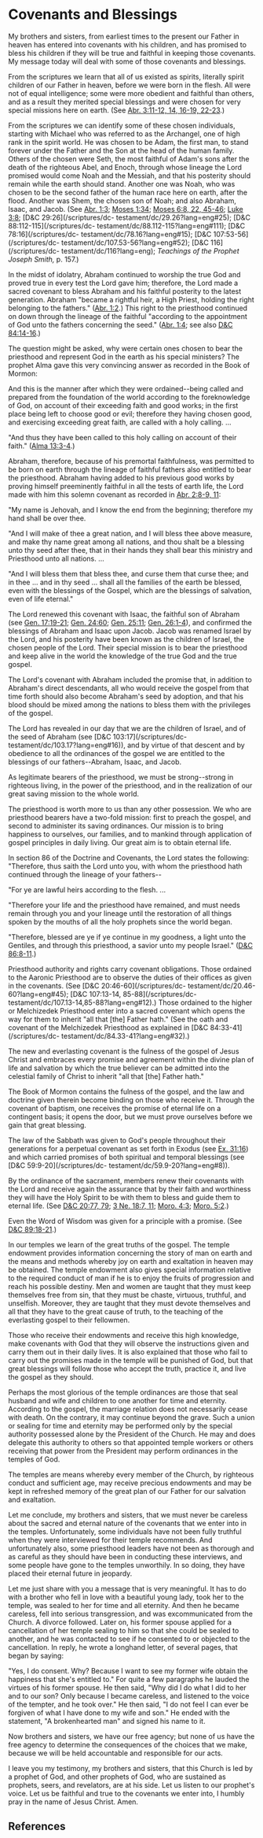 # Covenants and Blessings

My brothers and sisters, from earliest times to the present our Father in
heaven has entered into covenants with his children, and has promised to bless
his children if they will be true and faithful in keeping those covenants. My
message today will deal with some of those covenants and blessings.

From the scriptures we learn that all of us existed as spirits, literally
spirit children of our Father in heaven, before we were born in the flesh. All
were not of equal intelligence; some were more obedient and faithful than
others, and as a result they merited special blessings and were chosen for
very special missions here on earth. (See [Abr. 3:11-12, 14, 16-19,
22-23](/scriptures/pgp/abr/3.11-12,14,16-19,22-23?lang=eng#10).)

From the scriptures we can identify some of these chosen individuals, starting
with Michael who was referred to as the Archangel, one of high rank in the
spirit world. He was chosen to be Adam, the first man, to stand forever under
the Father and the Son at the head of the human family. Others of the chosen
were Seth, the most faithful of Adam's sons after the death of the righteous
Abel, and Enoch, through whose lineage the Lord promised would come Noah and
the Messiah, and that his posterity should remain while the earth should
stand. Another one was Noah, who was chosen to be the second father of the
human race here on earth, after the flood. Another was Shem, the chosen son of
Noah; and also Abraham, Isaac, and Jacob. (See [Abr.
1:3](/scriptures/pgp/abr/1.3?lang=eng#2); [Moses
1:34](/scriptures/pgp/moses/1.34?lang=eng#33); [Moses 6:8, 22,
45-46](/scriptures/pgp/moses/6.8,22,45-46?lang=eng#7); [Luke
3:8](/scriptures/nt/luke/3.8?lang=eng#7); [D&amp;C 29:26](/scriptures/dc-
testament/dc/29.26?lang=eng#25); [D&amp;C 88:112-115](/scriptures/dc-
testament/dc/88.112-115?lang=eng#111); [D&amp;C 78:16](/scriptures/dc-
testament/dc/78.16?lang=eng#15); [D&amp;C 107:53-56](/scriptures/dc-
testament/dc/107.53-56?lang=eng#52); [D&amp;C 116](/scriptures/dc-
testament/dc/116?lang=eng); _Teachings of the Prophet Joseph Smith,_ p. 157.)

In the midst of idolatry, Abraham continued to worship the true God and proved
true in every test the Lord gave him; therefore, the Lord made a sacred
covenant to bless Abraham and his faithful posterity to the latest generation.
Abraham "became a rightful heir, a High Priest, holding the right belonging to
the fathers." ([Abr. 1:2](/scriptures/pgp/abr/1.2?lang=eng#1).) This right to
the priesthood continued on down through the lineage of the faithful
"according to the appointment of God unto the fathers concerning the seed."
([Abr. 1:4](/scriptures/pgp/abr/1.4?lang=eng#3); see also [D&amp;C
84:14-16](/scriptures/dc-testament/dc/84.14-16?lang=eng#13).)

The question might be asked, why were certain ones chosen to bear the
priesthood and represent God in the earth as his special ministers? The
prophet Alma gave this very convincing answer as recorded in the Book of
Mormon:

And this is the manner after which they were ordained--being called and
prepared from the foundation of the world according to the foreknowledge of
God, on account of their exceeding faith and good works; in the first place
being left to choose good or evil; therefore they having chosen good, and
exercising exceeding great faith, are called with a holy calling. ...

"And thus they have been called to this holy calling on account of their
faith." ([Alma 13:3-4](/scriptures/bofm/alma/13.3-4?lang=eng#2).)

Abraham, therefore, because of his premortal faithfulness, was permitted to be
born on earth through the lineage of faithful fathers also entitled to bear
the priesthood. Abraham having added to his previous good works by proving
himself preeminently faithful in all the tests of earth life, the Lord made
with him this solemn covenant as recorded in [Abr. 2:8-9,
11](/scriptures/pgp/abr/2.8-9,11?lang=eng#7):

"My name is Jehovah, and I know the end from the beginning; therefore my hand
shall be over thee.

"And I will make of thee a great nation, and I will bless thee above measure,
and make thy name great among all nations, and thou shalt be a blessing unto
thy seed after thee, that in their hands they shall bear this ministry and
Priesthood unto all nations. ...

"And I will bless them that bless thee, and curse them that curse thee; and in
thee ... and in thy seed ... shall all the families of the earth be blessed, even
with the blessings of the Gospel, which are the blessings of salvation, even
of life eternal."

The Lord renewed this covenant with Isaac, the faithful son of Abraham (see
[Gen. 17:19-21](/scriptures/ot/gen/17.19-21?lang=eng#18); [Gen.
24:60](/scriptures/ot/gen/24.60?lang=eng#59); [Gen.
25:11](/scriptures/ot/gen/25.11?lang=eng#10); [Gen.
26:1-4](/scriptures/ot/gen/26.1-4?lang=eng#0)), and confirmed the blessings of
Abraham and Isaac upon Jacob. Jacob was renamed Israel by the Lord, and his
posterity have been known as the children of Israel, the chosen people of the
Lord. Their special mission is to bear the priesthood and keep alive in the
world the knowledge of the true God and the true gospel.

The Lord's covenant with Abraham included the promise that, in addition to
Abraham's direct descendants, all who would receive the gospel from that time
forth should also become Abraham's seed by adoption, and that his blood should
be mixed among the nations to bless them with the privileges of the gospel.

The Lord has revealed in our day that we are the children of Israel, and of
the seed of Abraham (see [D&amp;C 103:17](/scriptures/dc-
testament/dc/103.17?lang=eng#16)), and by virtue of that descent and by
obedience to all the ordinances of the gospel we are entitled to the blessings
of our fathers--Abraham, Isaac, and Jacob.

As legitimate bearers of the priesthood, we must be strong--strong in
righteous living, in the power of the priesthood, and in the realization of
our great saving mission to the whole world.

The priesthood is worth more to us than any other possession. We who are
priesthood bearers have a two-fold mission: first to preach the gospel, and
second to administer its saving ordinances. Our mission is to bring happiness
to ourselves, our families, and to mankind through application of gospel
principles in daily living. Our great aim is to obtain eternal life.

In section 86 of the Doctrine and Covenants, the Lord states the following:
"Therefore, thus saith the Lord unto you, with whom the priesthood hath
continued through the lineage of your fathers--

"For ye are lawful heirs according to the flesh. ...

"Therefore your life and the priesthood have remained, and must needs remain
through you and your lineage until the restoration of all things spoken by the
mouths of all the holy prophets since the world began.

"Therefore, blessed are ye if ye continue in my goodness, a light unto the
Gentiles, and through this priesthood, a savior unto my people Israel."
([D&amp;C 86:8-11](/scriptures/dc-testament/dc/86.8-11?lang=eng#7).)

Priesthood authority and rights carry covenant obligations. Those ordained to
the Aaronic Priesthood are to observe the duties of their offices as given in
the covenants. (See [D&amp;C 20:46-60](/scriptures/dc-
testament/dc/20.46-60?lang=eng#45); [D&amp;C 107:13-14, 85-88](/scriptures/dc-
testament/dc/107.13-14,85-88?lang=eng#12).) Those ordained to the higher or
Melchizedek Priesthood enter into a sacred covenant which opens the way for
them to inherit "all that [the] Father hath." (See the oath and covenant of
the Melchizedek Priesthood as explained in [D&amp;C 84:33-41](/scriptures/dc-
testament/dc/84.33-41?lang=eng#32).)

The new and everlasting covenant is the fulness of the gospel of Jesus Christ
and embraces every promise and agreement within the divine plan of life and
salvation by which the true believer can be admitted into the celestial family
of Christ to inherit "all that [the] Father hath."

The Book of Mormon contains the fulness of the gospel, and the law and
doctrine given therein become binding on those who receive it. Through the
covenant of baptism, one receives the promise of eternal life on a contingent
basis; it opens the door, but we must prove ourselves before we gain that
great blessing.

The law of the Sabbath was given to God's people throughout their generations
for a perpetual covenant as set forth in Exodus (see [Ex.
31:16](/scriptures/ot/ex/31.16?lang=eng#15)) and which carried promises of
both spiritual and temporal blessings (see [D&amp;C 59:9-20](/scriptures/dc-
testament/dc/59.9-20?lang=eng#8)).

By the ordinance of the sacrament, members renew their covenants with the Lord
and receive again the assurance that by their faith and worthiness they will
have the Holy Spirit to be with them to bless and guide them to eternal life.
(See [D&amp;C 20:77, 79](/scriptures/dc-testament/dc/20.77,79?lang=eng#76); [3
Ne. 18:7, 11](/scriptures/bofm/3-ne/18.7,11?lang=eng#6); [Moro.
4:3](/scriptures/bofm/moro/4.3?lang=eng#2); [Moro.
5:2](/scriptures/bofm/moro/5.2?lang=eng#1).)

Even the Word of Wisdom was given for a principle with a promise. (See
[D&amp;C 89:18-21](/scriptures/dc-testament/dc/89.18-21?lang=eng#17).)

In our temples we learn of the great truths of the gospel. The temple
endowment provides information concerning the story of man on earth and the
means and methods whereby joy on earth and exaltation in heaven may be
obtained. The temple endowment also gives special information relative to the
required conduct of man if he is to enjoy the fruits of progression and reach
his possible destiny. Men and women are taught that they must keep themselves
free from sin, that they must be chaste, virtuous, truthful, and unselfish.
Moreover, they are taught that they must devote themselves and all that they
have to the great cause of truth, to the teaching of the everlasting gospel to
their fellowmen.

Those who receive their endowments and receive this high knowledge, make
covenants with God that they will observe the instructions given and carry
them out in their daily lives. It is also explained that those who fail to
carry out the promises made in the temple will be punished of God, but that
great blessings will follow those who accept the truth, practice it, and live
the gospel as they should.

Perhaps the most glorious of the temple ordinances are those that seal husband
and wife and children to one another for time and eternity. According to the
gospel, the marriage relation does not necessarily cease with death. On the
contrary, it may continue beyond the grave. Such a union or sealing for time
and eternity may be performed only by the special authority possessed alone by
the President of the Church. He may and does delegate this authority to others
so that appointed temple workers or others receiving that power from the
President may perform ordinances in the temples of God.

The temples are means whereby every member of the Church, by righteous conduct
and sufficient age, may receive precious endowments and may be kept in
refreshed memory of the great plan of our Father for our salvation and
exaltation.

Let me conclude, my brothers and sisters, that we must never be careless about
the sacred and eternal nature of the covenants that we enter into in the
temples. Unfortunately, some individuals have not been fully truthful when
they were interviewed for their temple recommends. And unfortunately also,
some priesthood leaders have not been as thorough and as careful as they
should have been in conducting these interviews, and some people have gone to
the temples unworthily. In so doing, they have placed their eternal future in
jeopardy.

Let me just share with you a message that is very meaningful. It has to do
with a brother who fell in love with a beautiful young lady, took her to the
temple, was sealed to her for time and all eternity. And then he became
careless, fell into serious transgression, and was excommunicated from the
Church. A divorce followed. Later on, his former spouse applied for a
cancellation of her temple sealing to him so that she could be sealed to
another, and he was contacted to see if he consented to or objected to the
cancellation. In reply, he wrote a longhand letter, of several pages, that
began by saying:

"Yes, I do consent. Why? Because I want to see my former wife obtain the
happiness that she's entitled to." For quite a few paragraphs he lauded the
virtues of his former spouse. He then said, "Why did I do what I did to her
and to our son? Only because I became careless, and listened to the voice of
the tempter, and he took over." He then said, "I do not feel I can ever be
forgiven of what I have done to my wife and son." He ended with the statement,
"A brokenhearted man" and signed his name to it.

Now brothers and sisters, we have our free agency; but none of us have the
free agency to determine the consequences of the choices that we make, because
we will be held accountable and responsible for our acts.

I leave you my testimony, my brothers and sisters, that this Church is led by
a prophet of God, and other prophets of God, who are sustained as prophets,
seers, and revelators, are at his side. Let us listen to our prophet's voice.
Let us be faithful and true to the covenants we enter into, I humbly pray in
the name of Jesus Christ. Amen.

## References

